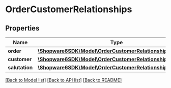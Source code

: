 # OrderCustomerRelationships

## Properties
Name | Type | Description | Notes
------------ | ------------- | ------------- | -------------
**order** | [**\Shopware6SDK\Model\OrderCustomerRelationshipsOrder**](OrderCustomerRelationshipsOrder.md) |  | [optional] 
**customer** | [**\Shopware6SDK\Model\OrderCustomerRelationshipsCustomer**](OrderCustomerRelationshipsCustomer.md) |  | [optional] 
**salutation** | [**\Shopware6SDK\Model\OrderCustomerRelationshipsSalutation**](OrderCustomerRelationshipsSalutation.md) |  | [optional] 

[[Back to Model list]](../../README.md#documentation-for-models) [[Back to API list]](../../README.md#documentation-for-api-endpoints) [[Back to README]](../../README.md)

